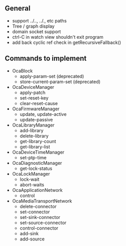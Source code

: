 ## General

* support ../.., ../., etc paths
* Tree / graph display
* domain socket support
* ctrl-C in watch view shouldn't exit program
* add back cyclic ref check in getRecursiveFallback()

## Commands to implement

* OcaBlock
    - apply-param-set (deprecated)
    - store-current-param-set (deprecated)
* OcaDeviceManager
    - apply-patch
    - set-reset-key
    - clear-reset-cause
* OcaFirmwareManager
    - update, update-active
    - update-passive
* OcaLibraryManager
    - add-library
    - delete-library
    - get-library-count
    - get-library-list
* OcaDeviceTimeManager
    - set-ptp-time
* OcaDiagnosticManager
    - get-lock-status
* OcaLockManager
    - lock-wait
    - abort-waits
* OcaApplicationNetwork
    - control
* OcaMediaTransportNetwork
    - delete-connector
    - set-connector
    - set-sink-connector
    - set-source-connector
    - control-connector
    - add-sink
    - add-source
